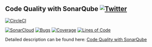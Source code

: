 ## Code Quality with SonarQube [![Twitter](https://img.shields.io/twitter/follow/piotr_minkowski.svg?style=social&logo=twitter&label=Follow%20Me)](https://twitter.com/piotr_minkowski)

[![CircleCI](https://circleci.com/gh/piomin/sample-java-sonar.svg?style=svg)](https://circleci.com/gh/piomin/sample-java-sonar)

[![SonarCloud](https://sonarcloud.io/images/project_badges/sonarcloud-black.svg)](https://sonarcloud.io/dashboard?id=piomin_sample-java-sonar)
[![Bugs](https://sonarcloud.io/api/project_badges/measure?project=piomin_sample-java-sonar&metric=bugs)](https://sonarcloud.io/dashboard?id=piomin_sample-java-sonar)
[![Coverage](https://sonarcloud.io/api/project_badges/measure?project=piomin_sample-java-sonar&metric=coverage)](https://sonarcloud.io/dashboard?id=piomin_sample-java-sonar)
[![Lines of Code](https://sonarcloud.io/api/project_badges/measure?project=piomin_sample-java-sonar&metric=ncloc)](https://sonarcloud.io/dashboard?id=piomin_sample-java-sonar)

Detailed description can be found here: [Code Quality with SonarQube](https://piotrminkowski.com/2017/07/20/code-quality-with-sonarqube/) 


